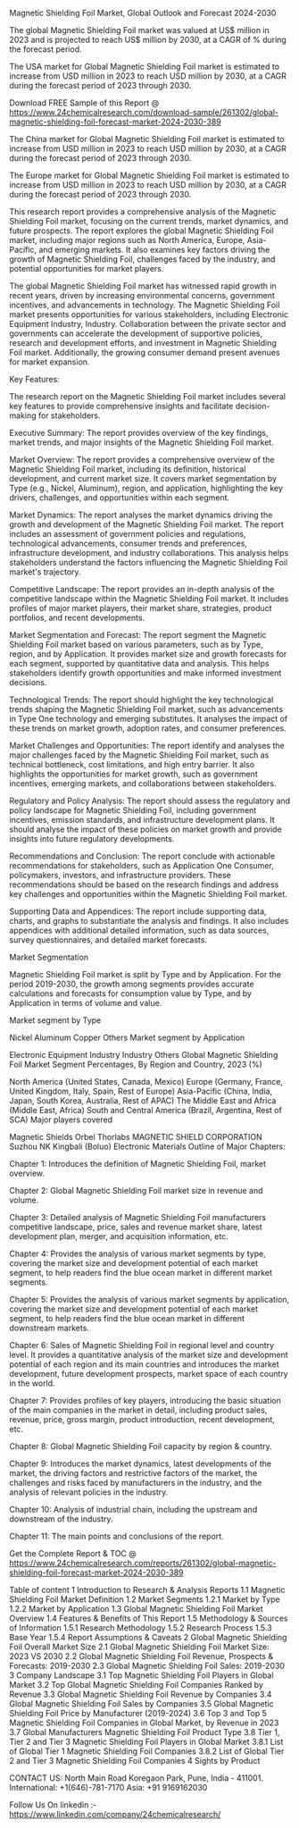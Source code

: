 Magnetic Shielding Foil Market, Global Outlook and Forecast 2024-2030

The global Magnetic Shielding Foil market was valued at US$ million in 2023 and is projected to reach US$ million by 2030, at a CAGR of % during the forecast period.

The USA market for Global Magnetic Shielding Foil market is estimated to increase from USD million in 2023 to reach USD million by 2030, at a CAGR during the forecast period of 2023 through 2030.

Download FREE Sample of this Report @ https://www.24chemicalresearch.com/download-sample/261302/global-magnetic-shielding-foil-forecast-market-2024-2030-389

The China market for Global Magnetic Shielding Foil market is estimated to increase from USD million in 2023 to reach USD million by 2030, at a CAGR during the forecast period of 2023 through 2030.

The Europe market for Global Magnetic Shielding Foil market is estimated to increase from USD million in 2023 to reach USD million by 2030, at a CAGR during the forecast period of 2023 through 2030.

This research report provides a comprehensive analysis of the Magnetic Shielding Foil market, focusing on the current trends, market dynamics, and future prospects. The report explores the global Magnetic Shielding Foil market, including major regions such as North America, Europe, Asia-Pacific, and emerging markets. It also examines key factors driving the growth of Magnetic Shielding Foil, challenges faced by the industry, and potential opportunities for market players.

The global Magnetic Shielding Foil market has witnessed rapid growth in recent years, driven by increasing environmental concerns, government incentives, and advancements in technology. The Magnetic Shielding Foil market presents opportunities for various stakeholders, including Electronic Equipment Industry, Industry. Collaboration between the private sector and governments can accelerate the development of supportive policies, research and development efforts, and investment in Magnetic Shielding Foil market. Additionally, the growing consumer demand present avenues for market expansion.

Key Features:

The research report on the Magnetic Shielding Foil market includes several key features to provide comprehensive insights and facilitate decision-making for stakeholders.

Executive Summary: The report provides overview of the key findings, market trends, and major insights of the Magnetic Shielding Foil market.

Market Overview: The report provides a comprehensive overview of the Magnetic Shielding Foil market, including its definition, historical development, and current market size. It covers market segmentation by Type (e.g., Nickel, Aluminum), region, and application, highlighting the key drivers, challenges, and opportunities within each segment.

Market Dynamics: The report analyses the market dynamics driving the growth and development of the Magnetic Shielding Foil market. The report includes an assessment of government policies and regulations, technological advancements, consumer trends and preferences, infrastructure development, and industry collaborations. This analysis helps stakeholders understand the factors influencing the Magnetic Shielding Foil market's trajectory.

Competitive Landscape: The report provides an in-depth analysis of the competitive landscape within the Magnetic Shielding Foil market. It includes profiles of major market players, their market share, strategies, product portfolios, and recent developments.

Market Segmentation and Forecast: The report segment the Magnetic Shielding Foil market based on various parameters, such as by Type, region, and by Application. It provides market size and growth forecasts for each segment, supported by quantitative data and analysis. This helps stakeholders identify growth opportunities and make informed investment decisions.

Technological Trends: The report should highlight the key technological trends shaping the Magnetic Shielding Foil market, such as advancements in Type One technology and emerging substitutes. It analyses the impact of these trends on market growth, adoption rates, and consumer preferences.

Market Challenges and Opportunities: The report identify and analyses the major challenges faced by the Magnetic Shielding Foil market, such as technical bottleneck, cost limitations, and high entry barrier. It also highlights the opportunities for market growth, such as government incentives, emerging markets, and collaborations between stakeholders.

Regulatory and Policy Analysis: The report should assess the regulatory and policy landscape for Magnetic Shielding Foil, including government incentives, emission standards, and infrastructure development plans. It should analyse the impact of these policies on market growth and provide insights into future regulatory developments.

Recommendations and Conclusion: The report conclude with actionable recommendations for stakeholders, such as Application One Consumer, policymakers, investors, and infrastructure providers. These recommendations should be based on the research findings and address key challenges and opportunities within the Magnetic Shielding Foil market.

Supporting Data and Appendices: The report include supporting data, charts, and graphs to substantiate the analysis and findings. It also includes appendices with additional detailed information, such as data sources, survey questionnaires, and detailed market forecasts.

Market Segmentation

Magnetic Shielding Foil market is split by Type and by Application. For the period 2019-2030, the growth among segments provides accurate calculations and forecasts for consumption value by Type, and by Application in terms of volume and value.

Market segment by Type

Nickel
Aluminum
Copper
Others
Market segment by Application

Electronic Equipment Industry
Industry
Others
Global Magnetic Shielding Foil Market Segment Percentages, By Region and Country, 2023 (%)

North America (United States, Canada, Mexico)
Europe (Germany, France, United Kingdom, Italy, Spain, Rest of Europe)
Asia-Pacific (China, India, Japan, South Korea, Australia, Rest of APAC)
The Middle East and Africa (Middle East, Africa)
South and Central America (Brazil, Argentina, Rest of SCA)
Major players covered

Magnetic Shields
Orbel
Thorlabs
MAGNETIC SHIELD CORPORATION
Suzhou NK
Kingbali (Boluo) Electronic Materials
Outline of Major Chapters:

Chapter 1: Introduces the definition of Magnetic Shielding Foil, market overview.

Chapter 2: Global Magnetic Shielding Foil market size in revenue and volume.

Chapter 3: Detailed analysis of Magnetic Shielding Foil manufacturers competitive landscape, price, sales and revenue market share, latest development plan, merger, and acquisition information, etc.

Chapter 4: Provides the analysis of various market segments by type, covering the market size and development potential of each market segment, to help readers find the blue ocean market in different market segments.

Chapter 5: Provides the analysis of various market segments by application, covering the market size and development potential of each market segment, to help readers find the blue ocean market in different downstream markets.

Chapter 6: Sales of Magnetic Shielding Foil in regional level and country level. It provides a quantitative analysis of the market size and development potential of each region and its main countries and introduces the market development, future development prospects, market space of each country in the world.

Chapter 7: Provides profiles of key players, introducing the basic situation of the main companies in the market in detail, including product sales, revenue, price, gross margin, product introduction, recent development, etc.

Chapter 8: Global Magnetic Shielding Foil capacity by region & country.

Chapter 9: Introduces the market dynamics, latest developments of the market, the driving factors and restrictive factors of the market, the challenges and risks faced by manufacturers in the industry, and the analysis of relevant policies in the industry.

Chapter 10: Analysis of industrial chain, including the upstream and downstream of the industry.

Chapter 11: The main points and conclusions of the report.

Get the Complete Report & TOC @ https://www.24chemicalresearch.com/reports/261302/global-magnetic-shielding-foil-forecast-market-2024-2030-389

Table of content
1 Introduction to Research & Analysis Reports
1.1 Magnetic Shielding Foil Market Definition
1.2 Market Segments
1.2.1 Market by Type
1.2.2 Market by Application
1.3 Global Magnetic Shielding Foil Market Overview
1.4 Features & Benefits of This Report
1.5 Methodology & Sources of Information
1.5.1 Research Methodology
1.5.2 Research Process
1.5.3 Base Year
1.5.4 Report Assumptions & Caveats
2 Global Magnetic Shielding Foil Overall Market Size
2.1 Global Magnetic Shielding Foil Market Size: 2023 VS 2030
2.2 Global Magnetic Shielding Foil Revenue, Prospects & Forecasts: 2019-2030
2.3 Global Magnetic Shielding Foil Sales: 2019-2030
3 Company Landscape
3.1 Top Magnetic Shielding Foil Players in Global Market
3.2 Top Global Magnetic Shielding Foil Companies Ranked by Revenue
3.3 Global Magnetic Shielding Foil Revenue by Companies
3.4 Global Magnetic Shielding Foil Sales by Companies
3.5 Global Magnetic Shielding Foil Price by Manufacturer (2019-2024)
3.6 Top 3 and Top 5 Magnetic Shielding Foil Companies in Global Market, by Revenue in 2023
3.7 Global Manufacturers Magnetic Shielding Foil Product Type
3.8 Tier 1, Tier 2 and Tier 3 Magnetic Shielding Foil Players in Global Market
3.8.1 List of Global Tier 1 Magnetic Shielding Foil Companies
3.8.2 List of Global Tier 2 and Tier 3 Magnetic Shielding Foil Companies
4 Sights by Product

CONTACT US:
North Main Road Koregaon Park, Pune, India - 411001.
International: +1(646)-781-7170
Asia: +91 9169162030

Follow Us On linkedin :- https://www.linkedin.com/company/24chemicalresearch/
